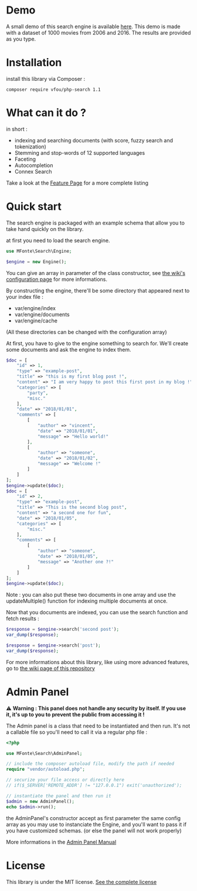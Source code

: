 # Demo

A small demo of this search engine is available [here](https://midnight-cms.com/search.php).
This demo is made with a dataset of 1000 movies from 2006 and 2016. The results are provided as you type.

# Installation

install this library via Composer :

```
composer require vfou/php-search 1.1
```

# What can it do ?

in short :

-   indexing and searching documents (with score, fuzzy search and tokenization)
-   Stemming and stop-words of 12 supported languages
-   Faceting
-   Autocompletion
-   Connex Search

Take a look at the [Feature Page](https://github.com/VincentFoulon80/php-search/wiki/Features) for a more complete listing

# Quick start

The search engine is packaged with an example schema that allow you to take hand quickly on the library.

at first you need to load the search engine.

```php
use MFonte\Search\Engine;

$engine = new Engine();
```

You can give an array in parameter of the class constructor, see [the wiki's configuration page](https://github.com/VincentFoulon80/php-search/wiki/Configuration) for more informations.

By constructing the engine, there'll be some directory that appeared next to your index file :

-   var/engine/index
-   var/engine/documents
-   var/engine/cache

(All these directories can be changed with the configuration array)

At first, you have to give to the engine something to search for. We'll create some documents and ask the engine to index them.

```php
$doc = [
    "id" => 1,
    "type" => "example-post",
    "title" => "this is my first blog post !",
    "content" => "I am very happy to post this first post in my blog !",
    "categories" => [
        "party",
        "misc."
    ],
    "date" => "2018/01/01",
    "comments" => [
        [
            "author" => "vincent",
            "date" => "2018/01/01",
            "message" => "Hello world!"
        ],
        [
            "author" => "someone",
            "date" => "2018/01/02",
            "message" => "Welcome !"
        ]
    ]
];
$engine->update($doc);
$doc = [
    "id" => 2,
    "type" => "example-post",
    "title" => "This is the second blog post",
    "content" => "a second one for fun",
    "date" => "2018/01/05",
    "categories" => [
        "misc."
    ],
    "comments" => [
        [
            "author" => "someone",
            "date" => "2018/01/05",
            "message" => "Another one ?!"
        ]
    ]
];
$engine->update($doc);
```

Note : you can also put these two documents in one array and use the updateMultiple() function for indexing multiple documents at once.

Now that you documents are indexed, you can use the search function and fetch results :

```php
$response = $engine->search('second post');
var_dump($response);

$response = $engine->search('post');
var_dump($response);
```

For more informations about this library, like using more advanced features, go to [the wiki page of this repository](https://github.com/VincentFoulon80/php-search/wiki)

# Admin Panel

:warning: **Warning : This panel does not handle any security by itself. If you use it, it's up to you to prevent the public from accessing it !**

The Admin panel is a class that need to be instantiated and then run. It's not a callable file so you'll need to call it via a regular php file :

```php
<?php

use MFonte\Search\AdminPanel;

// include the composer autoload file, modify the path if needed
require "vendor/autoload.php";

// securize your file access or directly here
// if($_SERVER['REMOTE_ADDR'] != "127.0.0.1") exit('unauthorized');

// instantiate the panel and then run it
$admin = new AdminPanel();
echo $admin->run();
```

the AdminPanel's constructor accept as first parameter the same config array as you may use to instanciate the Engine, and you'll want to pass it if you have customized schemas. (or else the panel will not work properly)

More informations in the [Admin Panel Manual](https://github.com/VincentFoulon80/php-search/wiki/Admin-Panel-Manual)

# License

This library is under the MIT license. [See the complete license](LICENSE)
